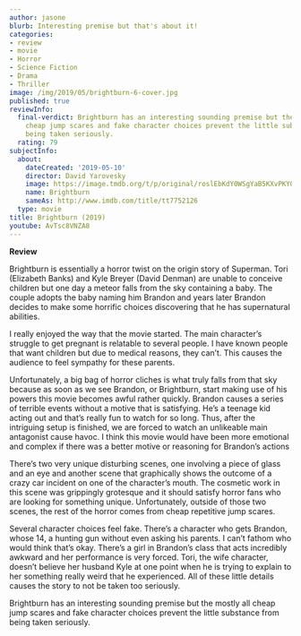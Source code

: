 ```yaml
---
author: jasone
blurb: Interesting premise but that's about it!
categories:
- review
- movie
- Horror
- Science Fiction
- Drama
- Thriller
image: /img/2019/05/brightburn-6-cover.jpg
published: true
reviewInfo:
  final-verdict: Brightburn has an interesting sounding premise but the mostly all
    cheap jump scares and fake character choices prevent the little substance from
    being taken seriously.
  rating: 79
subjectInfo:
  about:
    dateCreated: '2019-05-10'
    director: David Yarovesky
    image: https://image.tmdb.org/t/p/original/roslEbKdY0WSgYaB5KXvPKY0bXS.jpg
    name: Brightburn
    sameAs: http://www.imdb.com/title/tt7752126
  type: movie
title: Brightburn (2019)
youtube: AvTsc8VNZA8
---
```


<B>Review</B>

Brightburn is essentially a horror twist on the origin story of Superman. Tori (Elizabeth Banks) and Kyle Breyer (David Denman) are unable to conceive children but one day a meteor falls from the sky containing a baby. The couple adopts the baby naming him Brandon and years later Brandon decides to make some horrific choices discovering that he has supernatural abilities.

I really enjoyed the way that the movie started. The main character’s struggle to get pregnant is relatable to several people. I have known people that want children but due to medical reasons, they can’t. This causes the audience to feel sympathy for these parents.

Unfortunately, a big bag of horror cliches is what truly falls from that sky because as soon as we see Brandon, or Brightburn, start making use of his powers this movie becomes awful rather quickly.
Brandon causes a series of terrible events without a motive that is satisfying. He’s a teenage kid acting out and that’s really fun to watch for so long. Thus, after the intriguing setup is finished, we are forced to watch an unlikeable main antagonist cause havoc. I think this movie would have been more emotional and complex if there was a better motive or reasoning for Brandon’s actions

There’s two very unique disturbing scenes, one involving a piece of glass and an eye and another scene that graphically shows the outcome of a crazy car incident on one of the character’s mouth. The cosmetic work in this scene was grippingly grotesque and it should satisfy horror fans who are looking for something unique. Unfortunately, outside of those two scenes, the rest of the horror comes from cheap repetitive jump scares.

Several character choices feel fake. There’s a character who gets Brandon, whose 14, a hunting gun without even asking his parents. I can’t fathom who would think that’s okay. There’s a girl in Brandon’s class that acts incredibly awkward and her performance is very forced. Tori, the wife character, doesn’t believe her husband Kyle at one point when he is trying to explain to her something really weird that he experienced. All of these little details causes the story to not be taken too seriously. 

Brightburn has an interesting sounding premise but the mostly all cheap jump scares and fake character choices prevent the little substance from being taken seriously.